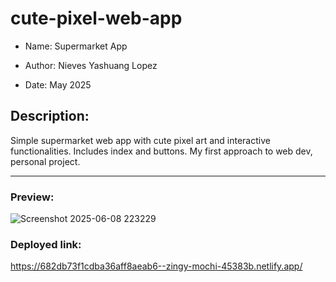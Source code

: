 # cute-pixel-web-app

- Name: Supermarket App

- Author: Nieves Yashuang Lopez

- Date: May 2025

## Description:

Simple supermarket web app with cute pixel art and interactive functionalities. Includes index and buttons. My first approach to web dev, personal project.

---

### Preview:


![Screenshot 2025-06-08 223229](https://github.com/user-attachments/assets/7d0efd87-605c-4238-928d-ec0d02de35c0)

### Deployed link:

https://682db73f1cdba36aff8aeab6--zingy-mochi-45383b.netlify.app/
